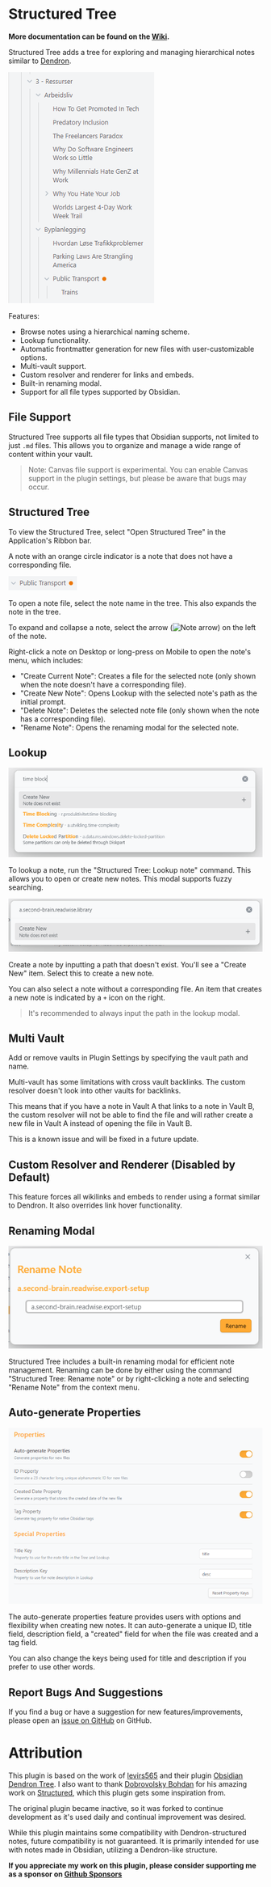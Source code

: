 # Structured Tree

**More documentation can be found on the [Wiki](https://rudtrack.notion.site/Structured-Plugin-0ba0ee706bc84998909049f4a9c510c2).**

Structured Tree adds a tree for exploring and managing hierarchical notes similar to [Dendron](https://www.dendron.so/).

![Structured Tree with several open levels of the hiearchy](images/StructuredTree.png)

Features:

- Browse notes using a hierarchical naming scheme.
- Lookup functionality.
- Automatic frontmatter generation for new files with user-customizable options.
- Multi-vault support.
- Custom resolver and renderer for links and embeds.
- Built-in renaming modal.
- Support for all file types supported by Obsidian.

## File Support

Structured Tree supports all file types that Obsidian supports, not limited to just `.md` files. This allows you to organize and manage a wide range of content within your vault.

> Note: Canvas file support is experimental. You can enable Canvas support in the plugin settings, but please be aware that bugs may occur.

## Structured Tree

To view the Structured Tree, select "Open Structured Tree" in the Application's Ribbon bar.

A note with an orange circle indicator is a note that does not have a corresponding file.

![A note with a missing file](images/MissingFile.png)

To open a note file, select the note name in the tree. This also expands the note in the tree.

To expand and collapse a note, select the arrow (![Note arrow](images/arrow.png)) on the left of the note.

Right-click a note on Desktop or long-press on Mobile to open the note's menu, which includes:

- "Create Current Note": Creates a file for the selected note (only shown when the note doesn't have a corresponding file).
- "Create New Note": Opens Lookup with the selected note's path as the initial prompt.
- "Delete Note": Deletes the selected note file (only shown when the note has a corresponding file).
- "Rename Note": Opens the renaming modal for the selected note.

## Lookup

![Looking up Readwise with Lookup modal](images/LookupModalFuzzy.png)

To lookup a note, run the "Structured Tree: Lookup note" command. This allows you to open or create new notes. This modal supports fuzzy searching.

![Create new note with Lookup](images/LookupModalNew.png)

Create a note by inputting a path that doesn't exist. You'll see a "Create New" item. Select this to create a new note.

You can also select a note without a corresponding file. An item that creates a new note is indicated by a `+` icon on the right.

> It's recommended to always input the path in the lookup modal.

## Multi Vault

Add or remove vaults in Plugin Settings by specifying the vault path and name.

Multi-vault has some limitations with cross vault backlinks. The custom resolver doesn't look into other vaults for backlinks.

This means that if you have a note in Vault A that links to a note in Vault B, the custom resolver will not be able to find the file and will rather create a new file in Vault A instead of opening the file in Vault B.

This is a known issue and will be fixed in a future update.

## Custom Resolver and Renderer (Disabled by Default)

This feature forces all wikilinks and embeds to render using a format similar to Dendron. It also overrides link hover functionality.

## Renaming Modal

![Renaming Modal](images/RenamingModal.png)

Structured Tree includes a built-in renaming modal for efficient note management. Renaming can be done by either using the command "Structured Tree: Rename note" or by right-clicking a note and selecting "Rename Note" from the context menu.

## Auto-generate Properties

![alt text](images/PropertySettings.png)

The auto-generate properties feature provides users with options and flexibility when creating new notes. It can auto-generate a unique ID, title field, description field, a "created" field for when the file was created and a tag field.

You can also change the keys being used for title and description if you prefer to use other words.

## Report Bugs And Suggestions

If you find a bug or have a suggestion for new features/improvements, please open an [issue on GitHub](https://github.com/Rudtrack/structured-tree/issues) on GitHub.

# Attribution

This plugin is based on the work of [levirs565](https://github.com/levirs565/) and their plugin [Obsidian Dendron Tree](https://github.com/levirs565/obsidian-dendron-tree). I also want to thank [Dobrovolsky Bohdan](https://github.com/dobrovolsky) for his amazing work on [Structured](https://github.com/dobrovolsky/obsidian-structure), which this plugin gets some inspiration from.

The original plugin became inactive, so it was forked to continue development as it's used daily and continual improvement was desired.

While this plugin maintains some compatibility with Dendron-structured notes, future compatibility is not guaranteed. It is primarily intended for use with notes made in Obsidian, utilizing a Dendron-like structure.

**If you appreciate my work on this plugin, please consider supporting me as a sponsor on [Github Sponsors](https://github.com/sponsors/Rudtrack)**
